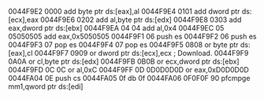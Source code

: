 0044F9E2      0000          add byte ptr ds:[eax],al
0044F9E4      0101          add dword ptr ds:[ecx],eax
0044F9E6      0202          add al,byte ptr ds:[edx]
0044F9E8      0303          add eax,dword ptr ds:[ebx]
0044F9EA      04 04         add al,0x4
0044F9EC      05 05050505   add eax,0x5050505
0044F9F1      06            push es
0044F9F2      06            push es
0044F9F3      07            pop es
0044F9F4      07            pop es
0044F9F5      0808          or byte ptr ds:[eax],cl
0044F9F7      0909          or dword ptr ds:[ecx],ecx                ;  Download.<ModuleEntryPoint>
0044F9F9      0A0A          or cl,byte ptr ds:[edx]
0044F9FB      0B0B          or ecx,dword ptr ds:[ebx]
0044F9FD      0C 0C         or al,0xC
0044F9FF      0D 0D0D0D0D   or eax,0xD0D0D0D
0044FA04      0E            push cs
0044FA05      0f            db 0f
0044FA06      0F0F0F 90     pfcmpge mm1,qword ptr ds:[edi]

